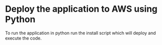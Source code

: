 # Deploy the application to AWS using Python

To run the application in python run the install script which will deploy and execute the code.